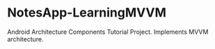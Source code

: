 # NotesApp-LearningMVVM
Android Architecture Components Tutorial Project. Implements MVVM architecture.
